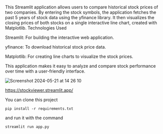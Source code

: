 This Streamlit application allows users to compare historical stock prices of two companies. By entering the stock symbols, the application fetches the past 5 years of stock data using the yfinance library. It then visualizes the closing prices of both stocks on a single interactive line chart, created with Matplotlib.
Technologies Used

Streamlit: For building the interactive web application.

yfinance: To download historical stock price data.

Matplotlib: For creating line charts to visualize the stock prices.

This application makes it easy to analyze and compare stock performance over time with a user-friendly interface.

![Screenshot 2024-05-21 at 14 26 10](https://github.com/Foxfix/stock_viewer/assets/16303236/cbe57b57-c535-486c-b7bf-8adaffece1f7)

https://stockviewer.streamlit.app/

You can clone this project

   `pip install -r requirements.txt`

and run it with the command

  `streamlit run app.py`

